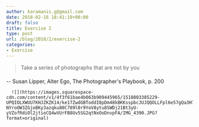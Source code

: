 ```yaml
---
author: karamanis.g@gmail.com
date: 2018-02-16 18:41:19+00:00
draft: false
title: Exercise 2
type: post
url: /blog/2018/2/exercise-2
categories:
- Exercise
---
```



  

<blockquote>
    Take a series of photographs that are not by you
  </blockquote>


  -- Susan Lipper, Alter Ego, The Photographer's Playbook, p. 200


  
      ![](https://images.squarespace-cdn.com/content/v1/4f3f61bae4b063b909445965/1518803385229-UPQIOLXWUU7KHJZKZK14/ke17ZwdGBToddI8pDm48kBKKsspbcJUJQQOLLFpl6e57gQa3H78H3Y0txjaiv_0fDoOvxcdMmMKkDsyUqMSsMWxHk725yiiHCCLfrh8O1z4YTzHvnKhyp6Da-NYroOW3ZGjoBKy3azqku80C789l0r9YoV8ytu8SWDj21Bt3yU-yVZofRdiOl2jtioCQ4wVUrFB8Uv5SG2qtNxOoDnvpFA/IMG_4390.JPG?format=original)

